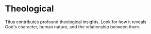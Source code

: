 # Theological

Titus contributes profound theological insights. Look for how it reveals God's character, human nature, and the relationship between them.

